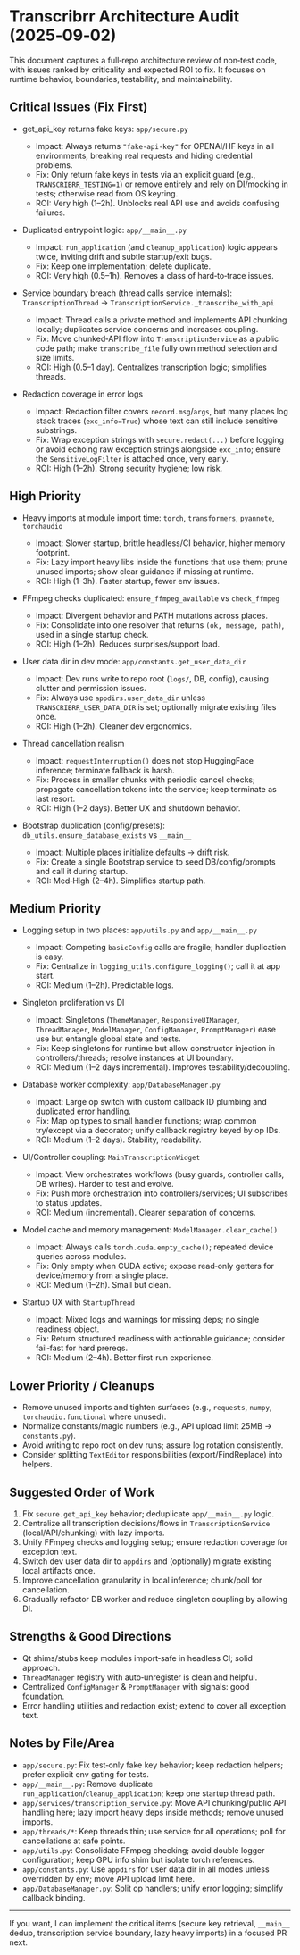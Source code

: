 # Transcribrr Architecture Audit (2025‑09‑02)

This document captures a full‑repo architecture review of non‑test code, with issues ranked by criticality and expected ROI to fix. It focuses on runtime behavior, boundaries, testability, and maintainability.

## Critical Issues (Fix First)

- get_api_key returns fake keys: `app/secure.py`
  - Impact: Always returns `"fake-api-key"` for OPENAI/HF keys in all environments, breaking real requests and hiding credential problems.
  - Fix: Only return fake keys in tests via an explicit guard (e.g., `TRANSCRIBRR_TESTING=1`) or remove entirely and rely on DI/mocking in tests; otherwise read from OS keyring.
  - ROI: Very high (1–2h). Unblocks real API use and avoids confusing failures.

- Duplicated entrypoint logic: `app/__main__.py`
  - Impact: `run_application` (and `cleanup_application`) logic appears twice, inviting drift and subtle startup/exit bugs.
  - Fix: Keep one implementation; delete duplicate.
  - ROI: Very high (0.5–1h). Removes a class of hard‑to‑trace issues.

- Service boundary breach (thread calls service internals): `TranscriptionThread` → `TranscriptionService._transcribe_with_api`
  - Impact: Thread calls a private method and implements API chunking locally; duplicates service concerns and increases coupling.
  - Fix: Move chunked‑API flow into `TranscriptionService` as a public code path; make `transcribe_file` fully own method selection and size limits.
  - ROI: High (0.5–1 day). Centralizes transcription logic; simplifies threads.

- Redaction coverage in error logs
  - Impact: Redaction filter covers `record.msg`/`args`, but many places log stack traces (`exc_info=True`) whose text can still include sensitive substrings.
  - Fix: Wrap exception strings with `secure.redact(...)` before logging or avoid echoing raw exception strings alongside `exc_info`; ensure the `SensitiveLogFilter` is attached once, very early.
  - ROI: High (1–2h). Strong security hygiene; low risk.

## High Priority

- Heavy imports at module import time: `torch`, `transformers`, `pyannote`, `torchaudio`
  - Impact: Slower startup, brittle headless/CI behavior, higher memory footprint.
  - Fix: Lazy import heavy libs inside the functions that use them; prune unused imports; show clear guidance if missing at runtime.
  - ROI: High (1–3h). Faster startup, fewer env issues.

- FFmpeg checks duplicated: `ensure_ffmpeg_available` vs `check_ffmpeg`
  - Impact: Divergent behavior and PATH mutations across places.
  - Fix: Consolidate into one resolver that returns `(ok, message, path)`, used in a single startup check.
  - ROI: High (1–2h). Reduces surprises/support load.

- User data dir in dev mode: `app/constants.get_user_data_dir`
  - Impact: Dev runs write to repo root (`logs/`, DB, config), causing clutter and permission issues.
  - Fix: Always use `appdirs.user_data_dir` unless `TRANSCRIBRR_USER_DATA_DIR` is set; optionally migrate existing files once.
  - ROI: High (1–2h). Cleaner dev ergonomics.

- Thread cancellation realism
  - Impact: `requestInterruption()` does not stop HuggingFace inference; terminate fallback is harsh.
  - Fix: Process in smaller chunks with periodic cancel checks; propagate cancellation tokens into the service; keep terminate as last resort.
  - ROI: High (1–2 days). Better UX and shutdown behavior.

- Bootstrap duplication (config/presets): `db_utils.ensure_database_exists` vs `__main__`
  - Impact: Multiple places initialize defaults → drift risk.
  - Fix: Create a single Bootstrap service to seed DB/config/prompts and call it during startup.
  - ROI: Med‑High (2–4h). Simplifies startup path.

## Medium Priority

- Logging setup in two places: `app/utils.py` and `app/__main__.py`
  - Impact: Competing `basicConfig` calls are fragile; handler duplication is easy.
  - Fix: Centralize in `logging_utils.configure_logging()`; call it at app start.
  - ROI: Medium (1–2h). Predictable logs.

- Singleton proliferation vs DI
  - Impact: Singletons (`ThemeManager`, `ResponsiveUIManager`, `ThreadManager`, `ModelManager`, `ConfigManager`, `PromptManager`) ease use but entangle global state and tests.
  - Fix: Keep singletons for runtime but allow constructor injection in controllers/threads; resolve instances at UI boundary.
  - ROI: Medium (1–2 days incremental). Improves testability/decoupling.

- Database worker complexity: `app/DatabaseManager.py`
  - Impact: Large op switch with custom callback ID plumbing and duplicated error handling.
  - Fix: Map op types to small handler functions; wrap common try/except via a decorator; unify callback registry keyed by op IDs.
  - ROI: Medium (1–2 days). Stability, readability.

- UI/Controller coupling: `MainTranscriptionWidget`
  - Impact: View orchestrates workflows (busy guards, controller calls, DB writes). Harder to test and evolve.
  - Fix: Push more orchestration into controllers/services; UI subscribes to status updates.
  - ROI: Medium (incremental). Clearer separation of concerns.

- Model cache and memory management: `ModelManager.clear_cache()`
  - Impact: Always calls `torch.cuda.empty_cache()`; repeated device queries across modules.
  - Fix: Only empty when CUDA active; expose read‑only getters for device/memory from a single place.
  - ROI: Medium (1–2h). Small but clean.

- Startup UX with `StartupThread`
  - Impact: Mixed logs and warnings for missing deps; no single readiness object.
  - Fix: Return structured readiness with actionable guidance; consider fail‑fast for hard prereqs.
  - ROI: Medium (2–4h). Better first‑run experience.

## Lower Priority / Cleanups

- Remove unused imports and tighten surfaces (e.g., `requests`, `numpy`, `torchaudio.functional` where unused).
- Normalize constants/magic numbers (e.g., API upload limit 25MB → `constants.py`).
- Avoid writing to repo root on dev runs; assure log rotation consistently.
- Consider splitting `TextEditor` responsibilities (export/FindReplace) into helpers.

## Suggested Order of Work

1) Fix `secure.get_api_key` behavior; deduplicate `app/__main__.py` logic.
2) Centralize all transcription decisions/flows in `TranscriptionService` (local/API/chunking) with lazy imports.
3) Unify FFmpeg checks and logging setup; ensure redaction coverage for exception text.
4) Switch dev user data dir to `appdirs` and (optionally) migrate existing local artifacts once.
5) Improve cancellation granularity in local inference; chunk/poll for cancellation.
6) Gradually refactor DB worker and reduce singleton coupling by allowing DI.

## Strengths & Good Directions

- Qt shims/stubs keep modules import‑safe in headless CI; solid approach.
- `ThreadManager` registry with auto‑unregister is clean and helpful.
- Centralized `ConfigManager` & `PromptManager` with signals: good foundation.
- Error handling utilities and redaction exist; extend to cover all exception text.

## Notes by File/Area

- `app/secure.py`: Fix test‑only fake key behavior; keep redaction helpers; prefer explicit env gating for tests.
- `app/__main__.py`: Remove duplicate `run_application`/`cleanup_application`; keep one startup thread path.
- `app/services/transcription_service.py`: Move API chunking/public API handling here; lazy import heavy deps inside methods; remove unused imports.
- `app/threads/*`: Keep threads thin; use service for all operations; poll for cancellations at safe points.
- `app/utils.py`: Consolidate FFmpeg checking; avoid double logger configuration; keep GPU info shim but isolate torch references.
- `app/constants.py`: Use `appdirs` for user data dir in all modes unless overridden by env; move API upload limit here.
- `app/DatabaseManager.py`: Split op handlers; unify error logging; simplify callback binding.

---

If you want, I can implement the critical items (secure key retrieval, `__main__` dedup, transcription service boundary, lazy heavy imports) in a focused PR next.

